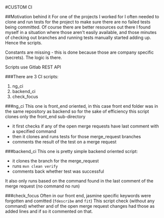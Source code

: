 #CUSTOM CI 

##Motivation behind it
For one of the projects I worked for I often needed to clone and run tests for the project to make sure 
there are no failed tests being committed. Of course there are better resources out there I found myself in  a
situation where those aren't easily available, and those minutes of checking out branches
and running tests manually started adding up. Hence the scripts.

Constants are missing - this is done because those are company specific (secrets). The logic is there.

Scripts use Gitlab REST API

###There are 3 CI scripts:
1. ng_ci
2. backend_ci
3. check_focus

###ng_ci
This one is front_end oriented, in this case front end folder was in the same repository as backend
so for the sake of efficiency this script clones only the front_end sub-directory

 - it first checks if any of the open merge requests have last comment with a specified command
 - then it clones and runs tests for those merge_request branches
 - comments the result of the test on a merge request

###backend_ci
This one is pretty simple backend oriented script:

- it clones the branch for the merge_request
- runs `mvn clean verify`
- comments back whether test was successful

It also only runs based on the command found in the last comment of the merge request (no command no run)

###check_focus
Often in our front end, jasmine specific keywords were forgotten and comitted (`fdescribe` and `fit`)
This script check (without any command) whether and of the open merge request changes had those as added lines and if so
it commented on that.
